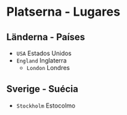 # Platserna - Lugares

## Länderna - Países

-   `USA` Estados Unidos
-   `England` Inglaterra
    -   `London` Londres

## Sverige - Suécia

-   `Stockholm` Estocolmo
